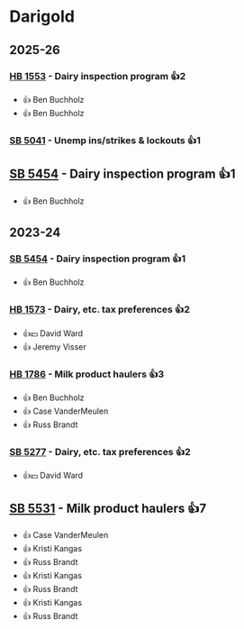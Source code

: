# Darigold
## 2025-26

### [HB 1553](/bill/2025-26/hb/1553/) - Dairy inspection program 👍2  
* 👍 Ben Buchholz
* 👍 Ben Buchholz

### [SB 5041](/bill/2025-26/sb/5041/) - Unemp ins/strikes & lockouts 👍1  

## [SB 5454](/bill/2025-26/sb/5454/) - Dairy inspection program 👍1  
* 👍 Ben Buchholz

## 2023-24

### [SB 5454](/bill/2023-24/sb/5454/) - Dairy inspection program 👍1  
* 👍 Ben Buchholz

### [HB 1573](/bill/2023-24/hb/1573/) - Dairy, etc. tax preferences 👍2  
* 👍💵 David Ward
* 👍 Jeremy Visser

### [HB 1786](/bill/2023-24/hb/1786/) - Milk product haulers 👍3  
* 👍 Ben Buchholz
* 👍 Case VanderMeulen
* 👍 Russ Brandt

### [SB 5277](/bill/2023-24/sb/5277/) - Dairy, etc. tax preferences 👍2  
* 👍💵 David Ward

## [SB 5531](/bill/2023-24/sb/5531/) - Milk product haulers 👍7  
* 👍 Case VanderMeulen
* 👍 Kristi Kangas
* 👍 Russ Brandt
* 👍 Kristi Kangas
* 👍 Russ Brandt
* 👍 Kristi Kangas
* 👍 Russ Brandt
